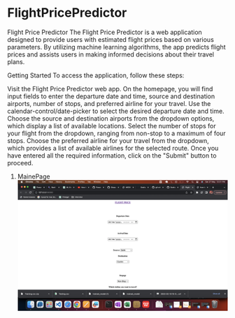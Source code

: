 # FlightPricePredictor

Flight Price Predictor
The Flight Price Predictor is a web application designed to provide users with estimated flight prices based on various parameters. By utilizing machine learning algorithms, the app predicts flight prices and assists users in making informed decisions about their travel plans.

Getting Started
To access the application, follow these steps:

Visit the Flight Price Predictor web app.
On the homepage, you will find input fields to enter the departure date and time, source and destination airports, number of stops, and preferred airline for your travel.
Use the calendar-control/date-picker to select the desired departure date and time.
Choose the source and destination airports from the dropdown options, which display a list of available locations.
Select the number of stops for your flight from the dropdown, ranging from non-stop to a maximum of four stops.
Choose the preferred airline for your travel from the dropdown, which provides a list of available airlines for the selected route.
Once you have entered all the required information, click on the "Submit" button to proceed.



1. MainePage 
![Main page of FlightPricePredictor Application](Screenshots/Mainpage.png)
